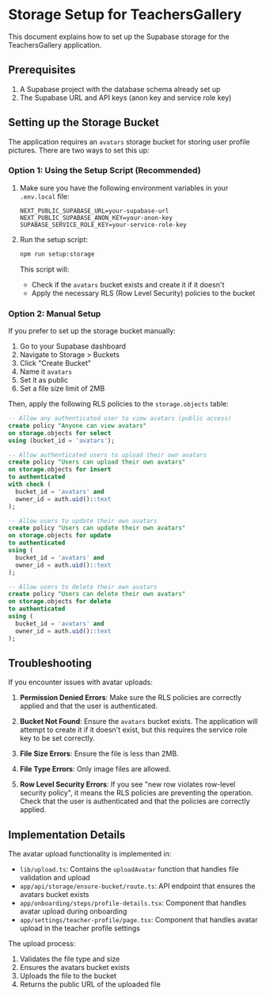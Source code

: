 # Storage Setup for TeachersGallery

This document explains how to set up the Supabase storage for the TeachersGallery application.

## Prerequisites

1. A Supabase project with the database schema already set up
2. The Supabase URL and API keys (anon key and service role key)

## Setting up the Storage Bucket

The application requires an `avatars` storage bucket for storing user profile pictures. There are two ways to set this up:

### Option 1: Using the Setup Script (Recommended)

1. Make sure you have the following environment variables in your `.env.local` file:

   ```
   NEXT_PUBLIC_SUPABASE_URL=your-supabase-url
   NEXT_PUBLIC_SUPABASE_ANON_KEY=your-anon-key
   SUPABASE_SERVICE_ROLE_KEY=your-service-role-key
   ```

2. Run the setup script:

   ```bash
   npm run setup:storage
   ```

   This script will:

   - Check if the `avatars` bucket exists and create it if it doesn't
   - Apply the necessary RLS (Row Level Security) policies to the bucket

### Option 2: Manual Setup

If you prefer to set up the storage bucket manually:

1. Go to your Supabase dashboard
2. Navigate to Storage > Buckets
3. Click "Create Bucket"
4. Name it `avatars`
5. Set it as public
6. Set a file size limit of 2MB

Then, apply the following RLS policies to the `storage.objects` table:

```sql
-- Allow any authenticated user to view avatars (public access)
create policy "Anyone can view avatars"
on storage.objects for select
using (bucket_id = 'avatars');

-- Allow authenticated users to upload their own avatars
create policy "Users can upload their own avatars"
on storage.objects for insert
to authenticated
with check (
  bucket_id = 'avatars' and
  owner_id = auth.uid()::text
);

-- Allow users to update their own avatars
create policy "Users can update their own avatars"
on storage.objects for update
to authenticated
using (
  bucket_id = 'avatars' and
  owner_id = auth.uid()::text
);

-- Allow users to delete their own avatars
create policy "Users can delete their own avatars"
on storage.objects for delete
to authenticated
using (
  bucket_id = 'avatars' and
  owner_id = auth.uid()::text
);
```

## Troubleshooting

If you encounter issues with avatar uploads:

1. **Permission Denied Errors**: Make sure the RLS policies are correctly applied and that the user is authenticated.

2. **Bucket Not Found**: Ensure the `avatars` bucket exists. The application will attempt to create it if it doesn't exist, but this requires the service role key to be set correctly.

3. **File Size Errors**: Ensure the file is less than 2MB.

4. **File Type Errors**: Only image files are allowed.

5. **Row Level Security Errors**: If you see "new row violates row-level security policy", it means the RLS policies are preventing the operation. Check that the user is authenticated and that the policies are correctly applied.

## Implementation Details

The avatar upload functionality is implemented in:

- `lib/upload.ts`: Contains the `uploadAvatar` function that handles file validation and upload
- `app/api/storage/ensure-bucket/route.ts`: API endpoint that ensures the avatars bucket exists
- `app/onboarding/steps/profile-details.tsx`: Component that handles avatar upload during onboarding
- `app/settings/teacher-profile/page.tsx`: Component that handles avatar upload in the teacher profile settings

The upload process:

1. Validates the file type and size
2. Ensures the avatars bucket exists
3. Uploads the file to the bucket
4. Returns the public URL of the uploaded file
